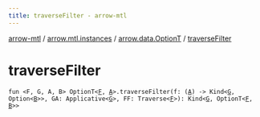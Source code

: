 ```yaml
---
title: traverseFilter - arrow-mtl
---
```


[arrow-mtl](../../index.html) / [arrow.mtl.instances](../index.html) / [arrow.data.OptionT](index.html) / [traverseFilter](./traverse-filter.html)

# traverseFilter

`fun <F, G, A, B> OptionT<`[`F`](traverse-filter.html#F)`, `[`A`](traverse-filter.html#A)`>.traverseFilter(f: (`[`A`](traverse-filter.html#A)`) -> Kind<`[`G`](traverse-filter.html#G)`, Option<`[`B`](traverse-filter.html#B)`>>, GA: Applicative<`[`G`](traverse-filter.html#G)`>, FF: Traverse<`[`F`](traverse-filter.html#F)`>): Kind<`[`G`](traverse-filter.html#G)`, OptionT<`[`F`](traverse-filter.html#F)`, `[`B`](traverse-filter.html#B)`>>`